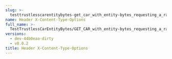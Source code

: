 ```yaml
---
slug: >-
  testtrustlesscarentitybytes-get_car_with_entity-bytes_requesting_a_range_from_the_end_of_a_file_(accept_header)-header_x-content-type-options
name: Header X-Content-Type-Options
full_name: >-
  TestTrustlessCarEntityBytes/GET_CAR_with_entity-bytes_requesting_a_range_from_the_end_of_a_file_(Accept_Header)/Header_X-Content-Type-Options
versions:
  - dev-44b0eaa-dirty
  - v0.0.2
title: Header X-Content-Type-Options
---
```


